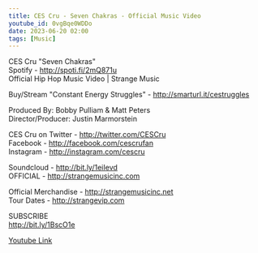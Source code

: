 ```yaml
---
title: CES Cru - Seven Chakras - Official Music Video
youtube_id: 0vgBqe0WDDo
date: 2023-06-20 02:00
tags: [Music]
---
```

CES Cru "Seven Chakras"  
Spotify - <http://spoti.fi/2mQ871u>  
Official Hip Hop Music Video | Strange Music  

Buy/Stream "Constant Energy Struggles" - <http://smarturl.it/cestruggles>  

Produced By: Bobby Pulliam & Matt Peters  
Director/Producer: Justin Marmorstein  

CES Cru on Twitter -  <http://twitter.com/CESCru>  
Facebook -  <http://facebook.com/cescrufan>  
Instagram - <http://instagram.com/cescru>  

Soundcloud - <http://bit.ly/1eiIevd>  
OFFICIAL - <http://strangemusicinc.com>  

Official Merchandise - <http://strangemusicinc.net>  
Tour Dates - <http://strangevip.com>  

SUBSCRIBE  
<http://bit.ly/1BscO1e>  

[Youtube Link](https://www.youtube.com/watch?v=0vgBqe0WDDo)  
